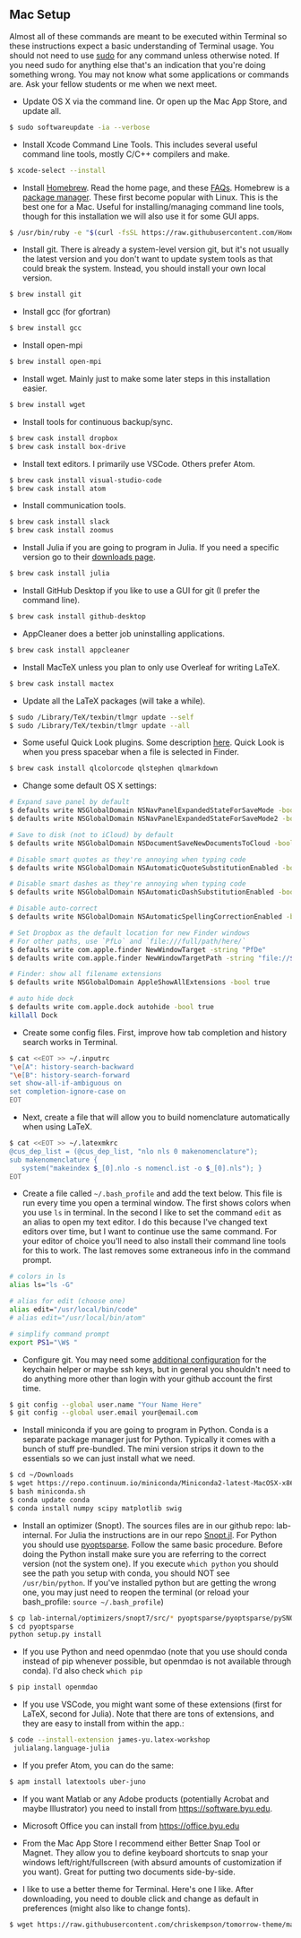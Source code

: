 ## Mac Setup

Almost all of these commands are meant to be executed within Terminal so these instructions expect a basic understanding of Terminal usage.  You should not need to use [sudo](https://en.wikipedia.org/wiki/Sudo) for any command unless otherwise noted.  If you need sudo for anything else that's an indication that you're doing something wrong.  You may not know what some applications or commands are.  Ask your fellow students or me when we next meet.

- Update OS X via the command line.  Or open up the Mac App Store, and update all.
```bash
$ sudo softwareupdate -ia --verbose
```

- Install Xcode Command Line Tools.  This includes several useful command line tools, mostly C/C++ compilers and make.
```bash
$ xcode-select --install
```

- Install [Homebrew](https://brew.sh).  Read the home page, and these [FAQs](https://docs.brew.sh/FAQ). Homebrew is a [package manager](https://en.wikipedia.org/wiki/Package_manager).  These first become popular with Linux.  This is the best one for a Mac.  Useful for installing/managing command line tools, though for this installation we will also use it for some GUI apps.
```bash
$ /usr/bin/ruby -e "$(curl -fsSL https://raw.githubusercontent.com/Homebrew/install/master/install)"   
```

- Install git.  There is already a system-level version git, but it's not usually the latest version and you don't want to update system tools as that could break the system.  Instead, you should install your own local version.
```bash
$ brew install git
```

- Install gcc (for gfortran)
```bash
$ brew install gcc
```

- Install open-mpi
```bash
$ brew install open-mpi
```

- Install wget.  Mainly just to make some  later steps in this installation easier.
```bash
$ brew install wget
```

- Install tools for continuous backup/sync.
```bash
$ brew cask install dropbox
$ brew cask install box-drive
```

- Install text editors.  I primarily use VSCode.  Others prefer Atom.
```bash
$ brew cask install visual-studio-code
$ brew cask install atom
```

- Install communication tools.
```bash
$ brew cask install slack
$ brew cask install zoomus
```

- Install Julia if you are going to program in Julia.  If you need a specific version go to their [downloads page](https://julialang.org/downloads/).
```bash
$ brew cask install julia
```

- Install GitHub Desktop if you like to use a GUI for git (I prefer the command line).
```bash
$ brew cask install github-desktop
```

- AppCleaner does a better job uninstalling applications.
```bash
$ brew cask install appcleaner
```

- Install MacTeX unless you plan to only use Overleaf for writing LaTeX.
```bash
$ brew cask install mactex
```

- Update all the LaTeX packages (will take a while).
```bash
$ sudo /Library/TeX/texbin/tlmgr update --self
$ sudo /Library/TeX/texbin/tlmgr update --all
```

- Some useful Quick Look plugins.  Some description [here](https://github.com/sindresorhus/quick-look-plugins).  Quick Look is when you press spacebar when a file is selected in Finder.
```bash
$ brew cask install qlcolorcode qlstephen qlmarkdown
```

- Change some default OS X settings:
```bash
# Expand save panel by default
$ defaults write NSGlobalDomain NSNavPanelExpandedStateForSaveMode -bool true
$ defaults write NSGlobalDomain NSNavPanelExpandedStateForSaveMode2 -bool true

# Save to disk (not to iCloud) by default
$ defaults write NSGlobalDomain NSDocumentSaveNewDocumentsToCloud -bool false

# Disable smart quotes as they're annoying when typing code
$ defaults write NSGlobalDomain NSAutomaticQuoteSubstitutionEnabled -bool false

# Disable smart dashes as they're annoying when typing code
$ defaults write NSGlobalDomain NSAutomaticDashSubstitutionEnabled -bool false

# Disable auto-correct
$ defaults write NSGlobalDomain NSAutomaticSpellingCorrectionEnabled -bool false

# Set Dropbox as the default location for new Finder windows
# For other paths, use `PfLo` and `file:///full/path/here/`
$ defaults write com.apple.finder NewWindowTarget -string "PfDe"
$ defaults write com.apple.finder NewWindowTargetPath -string "file://${HOME}/Dropbox/"

# Finder: show all filename extensions
$ defaults write NSGlobalDomain AppleShowAllExtensions -bool true

# auto hide dock
$ defaults write com.apple.dock autohide -bool true
killall Dock
```


- Create some config files.  First, improve how tab completion and history search works in Terminal.
```bash
$ cat <<EOT >> ~/.inputrc
"\e[A": history-search-backward
"\e[B": history-search-forward
set show-all-if-ambiguous on
set completion-ignore-case on
EOT
```

- Next, create a file that will allow you to build nomenclature automatically when using LaTeX.
```bash
$ cat <<EOT >> ~/.latexmkrc
@cus_dep_list = (@cus_dep_list, "nlo nls 0 makenomenclature");
sub makenomenclature {
   system("makeindex $_[0].nlo -s nomencl.ist -o $_[0].nls"); }
EOT
```

- Create a file called `~/.bash_profile` and add the text below.  This file is run every time you open a terminal window.  The first shows colors when you use `ls` in terminal. In the second I like to set the command `edit` as an alias to open my text editor.  I do this because I've changed text editors over time, but I want to continue use the same command.  For your editor of choice you'll need to also install their command line tools for this to work.  The last removes some extraneous info in the command prompt.
```bash
# colors in ls
alias ls="ls -G"

# alias for edit (choose one)
alias edit="/usr/local/bin/code"
# alias edit="/usr/local/bin/atom"

# simplify command prompt
export PS1="\W$ "
```


- Configure git.  You may need some [additional configuration](http://burnedpixel.com/blog/setting-up-git-and-github-on-your-mac/#done) for the keychain helper or maybe ssh keys, but in general you shouldn't need to do anything more other than login with your github account the first time.
```bash
$ git config --global user.name "Your Name Here"
$ git config --global user.email your@email.com
```

- Install miniconda if you are going to program in  Python.  Conda is a separate package manager just for Python.  Typically it comes with a bunch of stuff pre-bundled.  The mini version strips it down to the essentials so we can just install what we need.
```bash
$ cd ~/Downloads
$ wget https://repo.continuum.io/miniconda/Miniconda2-latest-MacOSX-x86_64.sh -O miniconda.sh
$ bash miniconda.sh 
$ conda update conda
$ conda install numpy scipy matplotlib swig
```

- Install an optimizer (Snopt).  The sources files are in our github repo: lab-internal.  For Julia the instructions are in our repo [Snopt.jl](https://github.com/byuflowlab/Snopt.jl).  For Python you should use [pyoptsparse](https://github.com/mdolab/pyoptsparse). Follow the same basic procedure.  Before doing the Python install make sure you are referring to the correct version (not the system one).  If you execute `which python` you should see the path you setup with conda, you should NOT see `/usr/bin/python`.  If you've installed python but are getting the wrong one, you may just need to reopen the terminal (or reload your bash_profile: `source ~/.bash_profile`)
```bash
$ cp lab-internal/optimizers/snopt7/src/* pyoptsparse/pyoptsparse/pySNOPT/source/
$ cd pyoptsparse
python setup.py install
```

- If you use Python and need openmdao (note that you use should conda instead of pip whenever possible, but openmdao is not available through conda).  I'd also check `which pip`
```bash
$ pip install openmdao
```

- If you use VSCode, you might want some of these extensions (first for LaTeX, second for Julia).  Note that there are tons of extensions, and they are easy to install from within the app.:
```bash
$ code --install-extension james-yu.latex-workshop
 julialang.language-julia
```

- If you prefer Atom, you can do the same:
```bash
$ apm install latextools uber-juno
```

- If you want Matlab or any Adobe products  (potentially Acrobat and maybe Illustrator) you need to install from <https://software.byu.edu>.

- Microsoft Office you can install from <https://office.byu.edu>


- From the Mac App Store I recommend either Better Snap Tool or Magnet.  They allow you to define keyboard shortcuts to snap your windows left/right/fullscreen (with absurd amounts of customization if you want).  Great for putting two documents side-by-side.  

- I like to use a better theme for Terminal.  Here's one I like.  After downloading, you need to double click and change as default in preferences (might also like to change fonts).
```bash
$ wget https://raw.githubusercontent.com/chriskempson/tomorrow-theme/master/OS%20X%20Terminal/Tomorrow%20Night.terminal
```


